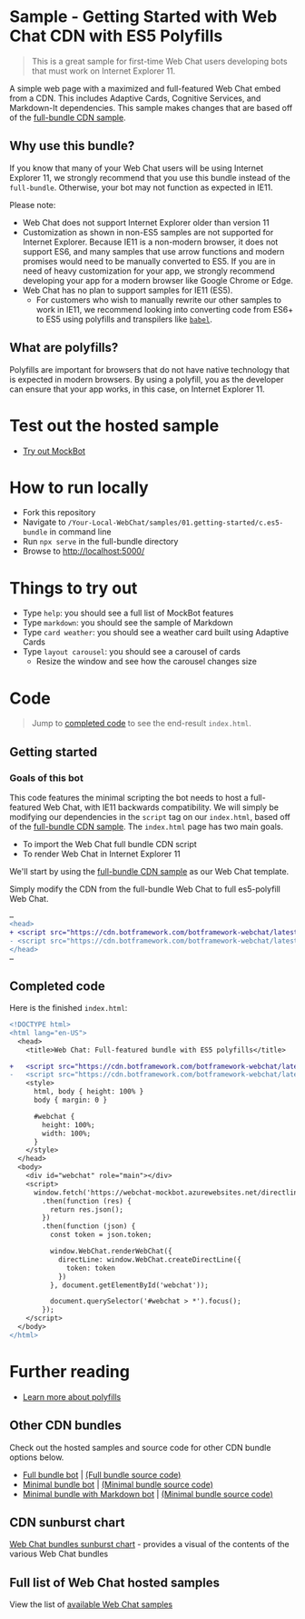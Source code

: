 # Sample - Getting Started with Web Chat CDN with ES5 Polyfills

> This is a great sample for first-time Web Chat users developing bots that must work on Internet Explorer 11.

A simple web page with a maximized and full-featured Web Chat embed from a CDN. This includes Adaptive Cards, Cognitive Services, and Markdown-It dependencies. This sample makes changes that are based off of the [full-bundle CDN sample](./../01.getting-started/a.full-bundle/README.md).

## Why use this bundle?

If you know that many of your Web Chat users will be using Internet Explorer 11, we strongly recommend that you use this bundle instead of the `full-bundle`. Otherwise, your bot may not function as expected in IE11.

Please note:

-  Web Chat does not support Internet Explorer older than version 11
-  Customization as shown in non-ES5 samples are not supported for Internet Explorer. Because IE11 is a non-modern browser, it does not support ES6, and many samples that use arrow functions and modern promises would need to be manually converted to ES5. If you are in need of heavy customization for your app, we strongly recommend developing your app for a modern browser like Google Chrome or Edge.
-  Web Chat has no plan to support samples for IE11 (ES5).
   -  For customers who wish to manually rewrite our other samples to work in IE11, we recommend looking into converting code from ES6+ to ES5 using polyfills and transpilers like [`babel`](https://babeljs.io/docs/en/next/babel-standalone.html).

## What are polyfills?

Polyfills are important for browsers that do not have native technology that is expected in modern browsers. By using a polyfill, you as the developer can ensure that your app works, in this case, on Internet Explorer 11.

# Test out the hosted sample

-  [Try out MockBot](https://microsoft.github.io/BotFramework-WebChat/01.getting-started/c.es5-bundle)

# How to run locally

-  Fork this repository
-  Navigate to `/Your-Local-WebChat/samples/01.getting-started/c.es5-bundle` in command line
-  Run `npx serve` in the full-bundle directory
-  Browse to [http://localhost:5000/](http://localhost:5000/)

# Things to try out

-  Type `help`: you should see a full list of MockBot features
-  Type `markdown`: you should see the sample of Markdown
-  Type `card weather`: you should see a weather card built using Adaptive Cards
-  Type `layout carousel`: you should see a carousel of cards
   -  Resize the window and see how the carousel changes size

# Code

> Jump to [completed code](#completed-code) to see the end-result `index.html`.

## Getting started

### Goals of this bot

This code features the minimal scripting the bot needs to host a full-featured Web Chat, with IE11 backwards compatibility. We will simply be modifying our dependencies in the `script` tag on our `index.html`, based off of the [full-bundle CDN sample](./../01.getting-started/a.full-bundle/README.md).
The `index.html` page has two main goals.

-  To import the Web Chat full bundle CDN script
-  To render Web Chat in Internet Explorer 11

We'll start by using the [full-bundle CDN sample](./../01.getting-started/a.full-bundle/README.md) as our Web Chat template.

Simply modify the CDN from the full-bundle Web Chat to full es5-polyfill Web Chat.

```diff
…
<head>
+ <script src="https://cdn.botframework.com/botframework-webchat/latest/webchat-es5.js"></script>
- <script src="https://cdn.botframework.com/botframework-webchat/latest/webchat.js"></script>
</head>
…
```

## Completed code

Here is the finished `index.html`:

```diff
<!DOCTYPE html>
<html lang="en-US">
  <head>
    <title>Web Chat: Full-featured bundle with ES5 polyfills</title>

+   <script src="https://cdn.botframework.com/botframework-webchat/latest/webchat-es5.js"></script>
-   <script src="https://cdn.botframework.com/botframework-webchat/latest/webchat.js"></script>
    <style>
      html, body { height: 100% }
      body { margin: 0 }

      #webchat {
        height: 100%;
        width: 100%;
      }
    </style>
  </head>
  <body>
    <div id="webchat" role="main"></div>
    <script>
      window.fetch('https://webchat-mockbot.azurewebsites.net/directline/token', { method: 'POST' })
        .then(function (res) {
          return res.json();
        })
        .then(function (json) {
          const token = json.token;

          window.WebChat.renderWebChat({
            directLine: window.WebChat.createDirectLine({
              token: token
            })
          }, document.getElementById('webchat'));

          document.querySelector('#webchat > *').focus();
        });
    </script>
  </body>
</html>

```

# Further reading

-  [Learn more about polyfills](https://stackoverflow.com/questions/7087331/what-is-the-meaning-of-polyfills-in-html5)

## Other CDN bundles

Check out the hosted samples and source code for other CDN bundle options below.

-  [Full bundle bot](https://microsoft.github.io/BotFramework-WebChat/01.getting-started/a.full-bundle) | [(Full bundle source code)](https://github.com/microsoft/BotFramework-WebChat/tree/master/samples/01.getting-started/a.full-bundle)
-  [Minimal bundle bot](https://microsoft.github.io/BotFramework-WebChat/01.getting-started/b.minimal-bundle) | [(Minimal bundle source code)](https://github.com/microsoft/BotFramework-WebChat/tree/master/samples/01.getting-started/b.minimal-bundle)
-  [Minimal bundle with Markdown bot](https://microsoft.github.io/BotFramework-WebChat/02.b.getting-started-minimal-markdown) | [(Minimal bundle source code)](https://github.com/microsoft/BotFramework-WebChat/tree/master/samples/02.b.getting-started-minimal-markdown)

## CDN sunburst chart

[Web Chat bundles sunburst chart](http://cdn.botframework.com/botframework-webchat/master/stats.html) - provides a visual of the contents of the various Web Chat bundles

## Full list of Web Chat hosted samples

View the list of [available Web Chat samples](https://github.com/microsoft/BotFramework-WebChat/tree/master/samples)
